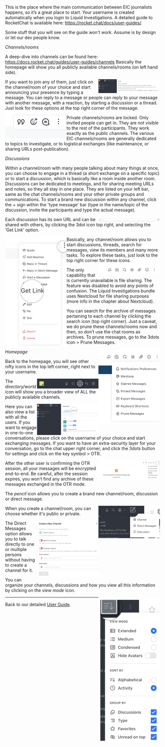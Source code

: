 This is the place where the main communication between EIC journalists happens, so it’s a great place to start. Your username is created automatically when you login to Liquid Investigations. 
A detailed guide to RocketChat is available here: https://rocket.chat/docs/user-guides/.

Some stuff that you will see on the guide won't work. Assume is by design or let our dev people know. 

_Channels/rooms_

A deep-dive into channels can be found here: https://docs.rocket.chat/guides/user-guides/channels
Basically the homepage will show you all publicly available channels/rooms (on left hand side).

<img src="https://github.com/liquidinvestigations/docs-img/blob/bf12169dcf1ec1be98308966160de828259e39c0/2.%20RocketChat%20home.png" width=200 align=right>

If you want to join any of them, just click on the channel/room of your choice and start announcing your presence by typing a message. 
You can reply to a message or people can reply to your message with another message, with a reaction, by starting a discussion or a thread. Just look for these options at the top right corner of the message. <img src="https://github.com/liquidinvestigations/docs-img/blob/bf12169dcf1ec1be98308966160de828259e39c0/3.%20Rocketchat%20icons.png" width=200 align=left>

Private channels/rooms are locked. Only invited people can get in. They are not visible to the rest of the participants. They work exactly as the public channels.
The various EIC channels/rooms are generally dedicated to topics to investigate, or to logistical exchanges (like maintenance, or sharing URLs post-publication).

_Discussions_

Within a channel/room with many people talking about many things at once, you can choose to engage in a thread (a short exchange on a specific topic) or to start a discussion, which is basically like a room inside another room.
Discussions can be dedicated to meetings, and for sharing meeting URLs and notes, so they all stay in one place. They are listed on your left bar, same as the chat channels/rooms and your other private groups and communications.
To start a brand new discussion within any channel, click the + sign within the 'type message' bar (type in the name/topic of the discussion, invite the participants and type the actual message).

<img src="https://github.com/liquidinvestigations/docs-img/blob/bf12169dcf1ec1be98308966160de828259e39c0/4.%20Rocketchat%20bar.png" width=200 align=right>

Each discussion has its own URL and can be shared with others, by clicking the 3dot icon top right, and selecting the ‘Get Link’ option.

<img src="https://github.com/liquidinvestigations/docs-img/blob/bf12169dcf1ec1be98308966160de828259e39c0/5.%20Rocketchat%20get%20link.png" width=200 align=left>

Basically, any channel/room allows you to start discussions, threads, search for messages, view its members and many more tasks. To explore these tasks, just look to the top right corner for these icons. <img src="https://github.com/liquidinvestigations/docs-img/blob/bf12169dcf1ec1be98308966160de828259e39c0/6.%20Rocketchat%20icons%20long.png" width=200 align=right>

The only capability that is currently unavailable is file sharing. The feature was disabled to avoid any points of confusion. The Liquid Investigations bundle uses Nextcloud for file sharing purposes (more info in the chapter about Nextcloud).

You can search for the archive of messages pertaining to each channel by clicking the search icon (top right corner). Just a caveat, we do prune these channels/rooms now and then, so don’t use the chat rooms as archives. To prune messages, go to the 3dots icon > Prune Messages.

<img src="https://github.com/liquidinvestigations/docs-img/blob/bf12169dcf1ec1be98308966160de828259e39c0/7.%20Rocketchat%20prune%20messag.png" width=200 align=right>

_Homepage_

Back to the homepage, you will see other nifty icons in the top left corner, right next to your username.

<img src="https://github.com/liquidinvestigations/docs-img/blob/bf12169dcf1ec1be98308966160de828259e39c0/8.%20Rocketchat%20world.png" width=200 align=right>

The _directory/world_ icon will show you a broader view of ALL the publicly available channels. 

<img src="https://github.com/liquidinvestigations/docs-img/blob/bf12169dcf1ec1be98308966160de828259e39c0/9.%20RocketChat%20users%20directory.png" width=200 align=right>

Here you can also view a list with all the users. If you want to engage in one-to-one conversations, please click on the username of your choice and start exchanging messages. 
If you want to have an extra-security layer for your conversation, go to the chat upper right corner, and click the 3dots button for settings and click on the key symbol > OTR.

<img src="https://github.com/liquidinvestigations/docs-img/blob/bf12169dcf1ec1be98308966160de828259e39c0/10.%20Rocketchat%20OTR.png" width=200 align=right>

After the other user is confirming the OTR session, all your messages will be encrypted end-to-end. Be careful, after the session expires, you won’t find any archive of these messages exchanged in the OTR mode.

The _pencil_ icon allows you to create a brand new channel/room, discussion or direct message. 

<img src="https://github.com/liquidinvestigations/docs-img/blob/bf12169dcf1ec1be98308966160de828259e39c0/11.%20Rocketchat%20pencil%20.png" width=200 align=right>


When you create a channel/room, you can choose whether it's public or private.

<img src="https://github.com/liquidinvestigations/docs-img/blob/bf12169dcf1ec1be98308966160de828259e39c0/12.%20Rocketchat%20create%20new%20channel.png" width=200 align=right>

The Direct Messages option allows you to talk directly to one or multiple persons without having to create a channel for it.

You can organize your channels, discussions and how you view all this information by clicking on the _view mode_ icon.

<img src="https://github.com/liquidinvestigations/docs-img/blob/bf12169dcf1ec1be98308966160de828259e39c0/13.%20Rocketchat%20view%20mode.png" width=200 align=right>


***


Back to our detailed [User Guide](https://github.com/liquidinvestigations/docs/wiki/User-Guide).
